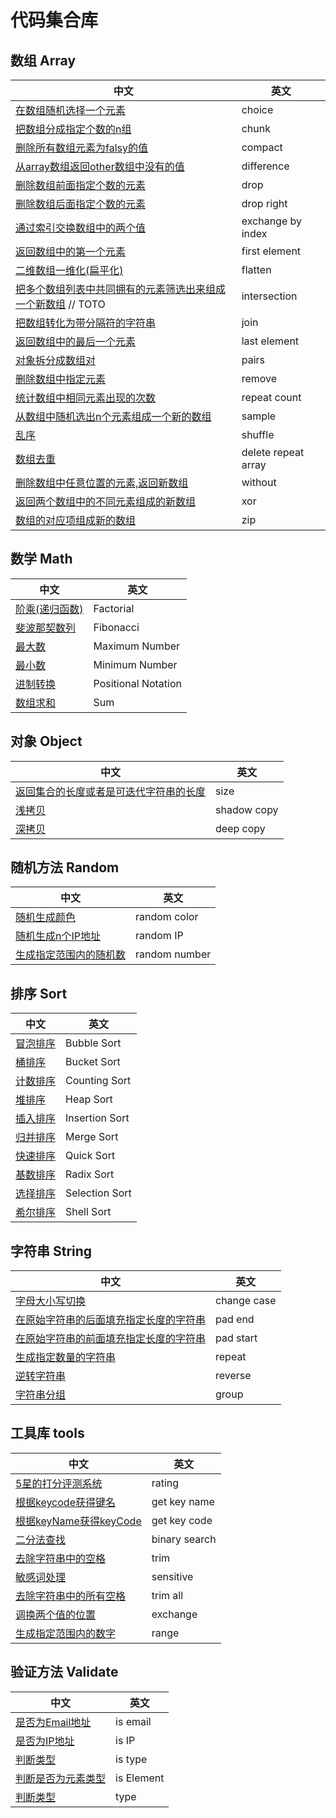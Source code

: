 # 代码集合库

## 数组 Array

| 中文 | 英文 |
|  -  |  -   |
| [在数组随机选择一个元素](array/choice.js) | choice |
| [把数组分成指定个数的n组](array/chunk.js) | chunk |
| [删除所有数组元素为falsy的值](array/compact.js) | compact |
| [从array数组返回other数组中没有的值](array/difference.js) | difference|
| [删除数组前面指定个数的元素](array/drop.js) | drop |
| [删除数组后面指定个数的元素](array/dropRight.js) | drop right |
| [通过索引交换数组中的两个值](array/exchangeByIndex.js) | exchange by index |
| [返回数组中的第一个元素](array/first.js) | first element |
| [二维数组一维化(扁平化)](array/flatten.js) | flatten |
| [把多个数组列表中共同拥有的元素筛选出来组成一个新数组](array/intersection.js) // TOTO | intersection |
| [把数组转化为带分隔符的字符串](array/join.js) | join |
| [返回数组中的最后一个元素](array/last.js) | last element |
| [对象拆分成数组对](array/pairs.js) | pairs |
| [删除数组中指定元素](array/remove.js) | remove |
| [统计数组中相同元素出现的次数](array/repeatCount.js) | repeat count |
| [从数组中随机选出n个元素组成一个新的数组](array/sample.js) | sample |
| [乱序](array/shuffle.js) | shuffle |
| [数组去重](array/uniq.js) | delete repeat array |
| [删除数组中任意位置的元素,返回新数组](array/without.js) | without |
| [返回两个数组中的不同元素组成的新数组](array/xor.js) | xor |
| [数组的对应项组成新的数组](array/zip.js) | zip |

## 数学 Math

| 中文 | 英文 |
|  -  |  -   |
| [阶乘(递归函数)](math/factorial.js) | Factorial |
| [斐波那契数列](math/fibonacci.js) | Fibonacci |
| [最大数](math/max.js) | Maximum Number |
| [最小数](math/minNum.js) | Minimum Number |
| [进制转换](math/positional_nonation.js) | Positional Notation |
| [数组求和](math/sum.js) | Sum |

## 对象 Object

| 中文 | 英文 |
|  -  |  -   |
| [返回集合的长度或者是可迭代字符串的长度](object/size.js) | size |
| [浅拷贝](object/shadowCopy.js) | shadow copy |
| [深拷贝](object/deepCopy.js) | deep copy |

## 随机方法 Random

| 中文 | 英文 |
|  -  |  -   |
| [随机生成颜色](random/randomColor.js) | random color |
| [随机生成n个IP地址](random/randomIP.js) | random IP |
| [生成指定范围内的随机数](random/randomNumber.js) | random number |

## 排序 Sort

| 中文 | 英文 |
|  -  |  -   |
| [冒泡排序](sort/sortBubble.js) | Bubble Sort |
| [桶排序](sort/sortBucket.js) | Bucket Sort |
| [计数排序](sort/sortCounting.js) | Counting Sort |
| [堆排序](sort/sortHeap.js) | Heap Sort |
| [插入排序](sort/sortInsertion.js) | Insertion Sort |
| [归并排序](sort/sortMerge.js) | Merge Sort |
| [快速排序](sort/sortQuick.js) | Quick Sort |
| [基数排序](sort/sortRadix.js) | Radix Sort |
| [选择排序](sort/sortSelection.js) | Selection Sort |
| [希尔排序](sort/sortShell.js) | Shell Sort |

## 字符串 String

| 中文 | 英文 |
|  -  |  -   |
| [字母大小写切换](string/changeCase.js) | change case |
| [在原始字符串的后面填充指定长度的字符串](string/padEnd.js) | pad end |
| [在原始字符串的前面填充指定长度的字符串](sting/padStart.js) | pad start |
| [生成指定数量的字符串](string/repeat.js) | repeat |
| [逆转字符串](string/reverse.js) | reverse |
| [字符串分组](string/group.js) | group |

## 工具库	tools

| 中文 | 英文 |
|  -  |  -   |
| [5星的打分评测系统](tools/rating.js) | rating |
| [根据keycode获得键名](tools/getKeyName.js) | get key name |
| [根据keyName获得keyCode](tools/getKeyCode.js) | get key code |
| [二分法查找](tools/binarySearch.js) | binary search |
| [去除字符串中的空格](tools/trim.js) | trim |
| [敏感词处理](tools/sensitive.js) | sensitive |
| [去除字符串中的所有空格](tools/trimAll.js) | trim all |
| [调换两个值的位置](tools/exchange.js) | exchange |
| [生成指定范围内的数字](array/range.js) | range |

## 验证方法 Validate

| 中文 | 英文 |
|  -  |  -   |
| [是否为Email地址](validate/isEmail.js) | is email |
| [是否为IP地址](validate/isIP.js) | is IP |
| [判断类型](validate/isType.js) | is type |
| [判断是否为元素类型](validate/isElement.js) | is Element |
| [判断类型](validate/type.js) | type |
